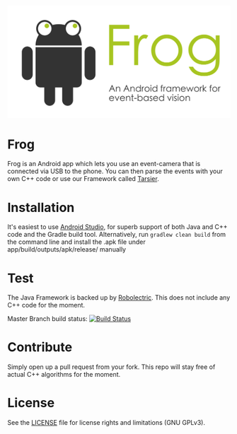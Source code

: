 ![frog](frogBanner.png "The Frog banner")

# Frog
Frog is an Android app which lets you use an event-camera that is connected via USB to the phone. You can then parse the events with your own C++ code or use our Framework called [Tarsier](https://github.com/neuromorphic-paris/tarsier). 

# Installation
It's easiest to use [Android Studio](https://developer.android.com/studio/index.html), for superb support of both Java and C++ code and the Gradle build tool. Alternatively, run `gradlew clean build` from the command line and install the .apk file under app/build/outputs/apk/release/ manually

# Test
The Java Framework is backed up by [Robolectric](http://robolectric.org/). This does not include any C++ code for the moment. 

Master Branch build status: [![Build Status](https://www.travis-ci.org/neuromorphic-paris/frog.svg?branch=master)](https://www.travis-ci.org/neuromorphic-paris/frog)

# Contribute
Simply open up a pull request from your fork. This repo will stay free of actual C++ algorithms for the moment. 

# License
See the [LICENSE](LICENSE.txt) file for license rights and limitations (GNU GPLv3).
